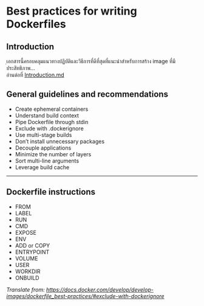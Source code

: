 # Best practices for writing Dockerfiles

## Introduction
ฺเอกสารนี้ครอบคลุมแนวทางปฏิบัติและวิธีการที่ดีที่สุดที่แนะนำสำหรับการสร้าง image ที่มีประสิทธิภาพ...\
อ่านต่อที่ [Introduction.md](../blob/Introduction.md)

## General guidelines and recommendations
- Create ephemeral containers 
- Understand build context
- Pipe Dockerfile through stdin 
- Exclude with .dockerignore 
- Use multi-stage builds
- Don’t install unnecessary packages 
- Decouple applications
- Minimize the number of layers
- Sort multi-line arguments
- Leverage build cache
-----------------------------
## Dockerfile instructions
- FROM 
- LABEL
- RUN 
- CMD
- EXPOSE
- ENV
- ADD or COPY
- ENTRYPOINT
- VOLUME 
- USER
- WORKDIR 
- ONBUILD

*Translate from: https://docs.docker.com/develop/develop-images/dockerfile_best-practices/#exclude-with-dockerignore*
